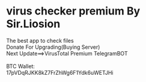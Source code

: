 # virus checker premium By Sir.Liosion
The best app to check files</br>
Donate For Upgrading(Buying Server)</br>
Next Update==>VirusTotal Premium TelegramBOT</br>
</br>
BTC Wallet:</br>
17pVDqRJKK8kZ7FrZhWg6F1Ydk6uWETJHi</br>
</br>
